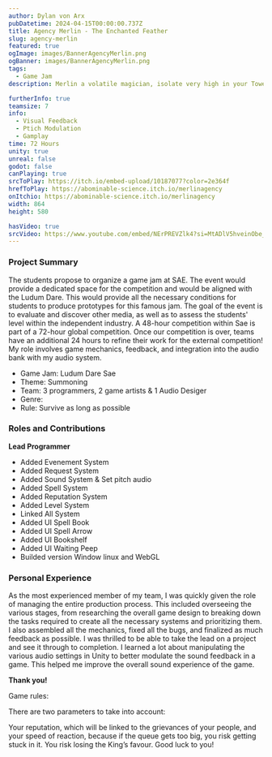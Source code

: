 ```yaml
---
author: Dylan von Arx
pubDatetime: 2024-04-15T00:00:00.737Z
title: Agency Merlin - The Enchanted Feather
slug: agency-merlin
featured: true
ogImage: images/BannerAgencyMerlin.png
ogBanner: images/BannerAgencyMerlin.png
tags:
  - Game Jam
description: Merlin a volatile magician, isolate very high in your Tower, the citizens and you mission is to be able to answer their requests using your magic.

furtherInfo: true
teamsize: 7
info:
  - Visual Feedback
  - Ptich Modulation
  - Gamplay
time: 72 Hours
unity: true
unreal: false
godot: false
canPlaying: true
srcToPlay: https://itch.io/embed-upload/10187077?color=2e364f
hrefToPlay: https://abominable-science.itch.io/merlinagency
onItchio: https://abominable-science.itch.io/merlinagency
width: 864
height: 580

hasVideo: true
srcVideo: https://www.youtube.com/embed/NErPREVZlk4?si=MtADlV5hveinObe_
---
```


<h3 class="post-title">Project Summary</h3>

The students propose to organize a game jam at SAE. The event would provide a dedicated space for the competition and would be aligned with the Ludum Dare. This would provide all the necessary conditions for students to produce prototypes for this famous jam. The goal of the event is to evaluate and discover other media, as well as to assess the students' level within the independent industry.
A 48-hour competition within Sae is part of a 72-hour global competition. Once our competition is over, teams have an additional 24 hours to refine their work for the external competition! My role involves game mechanics, feedback, and integration into the audio bank with my audio system.

- Game Jam: Ludum Dare Sae
- Theme: Summoning
- Team: 3 programmers, 2 game artists & 1 Audio Desiger
- Genre:
- Rule: Survive as long as possible

<h3 class="post-title">Roles and Contributions</h3>

<b>Lead Programmer</b>

- Added Evenement System
- Added Request System
- Added Sound System & Set pitch audio
- Added Spell System
- Added Reputation System
- Added Level System
- Linked All System
- Added UI Spell Book
- Added UI Spell Arrow
- Added UI Bookshelf
- Added UI Waiting Peep
- Builded version Window linux and WebGL

<h3 class="post-title">Personal Experience</h3>

As the most experienced member of my team, I was quickly given the role of managing the entire production process. This included overseeing the various stages, from researching the overall game design to breaking down the tasks required to create all the necessary systems and prioritizing them. I also assembled all the mechanics, fixed all the bugs, and finalized as much feedback as possible. I was thrilled to be able to take the lead on a project and see it through to completion. I learned a lot about manipulating the various audio settings in Unity to better modulate the sound feedback in a game. This helped me improve the overall sound experience of the game.

<b>Thank you!</b>

Game rules:

There are two parameters to take into account:

Your reputation, which will be linked to the grievances of your people, and your speed of reaction, because if the queue gets too big, you risk getting stuck in it. You risk losing the King’s favour. Good luck to you!
